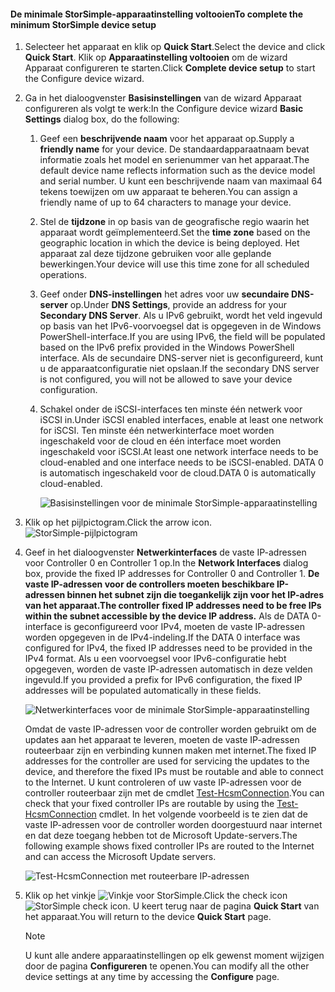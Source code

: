 <!--author=alkohli last changed: 9/17/15-->

#### <a name="to-complete-the-minimum-storsimple-device-setup"></a><span data-ttu-id="09159-101">De minimale StorSimple-apparaatinstelling voltooien</span><span class="sxs-lookup"><span data-stu-id="09159-101">To complete the minimum StorSimple device setup</span></span>
1. <span data-ttu-id="09159-102">Selecteer het apparaat en klik op **Quick Start**.</span><span class="sxs-lookup"><span data-stu-id="09159-102">Select the device and click **Quick Start**.</span></span> <span data-ttu-id="09159-103">Klik op **Apparaatinstelling voltooien** om de wizard Apparaat configureren te starten.</span><span class="sxs-lookup"><span data-stu-id="09159-103">Click **Complete device setup** to start the Configure device wizard.</span></span>
2. <span data-ttu-id="09159-104">Ga in het dialoogvenster **Basisinstellingen** van de wizard Apparaat configureren als volgt te werk:</span><span class="sxs-lookup"><span data-stu-id="09159-104">In the Configure device wizard **Basic Settings** dialog box, do the following:</span></span>
   
   1. <span data-ttu-id="09159-105">Geef een **beschrijvende naam** voor het apparaat op.</span><span class="sxs-lookup"><span data-stu-id="09159-105">Supply a **friendly name** for your device.</span></span> <span data-ttu-id="09159-106">De standaardapparaatnaam bevat informatie zoals het model en serienummer van het apparaat.</span><span class="sxs-lookup"><span data-stu-id="09159-106">The default device name reflects information such as the device model and serial number.</span></span> <span data-ttu-id="09159-107">U kunt een beschrijvende naam van maximaal 64 tekens toewijzen om uw apparaat te beheren.</span><span class="sxs-lookup"><span data-stu-id="09159-107">You can assign a friendly name of up to 64 characters to manage your device.</span></span>
   2. <span data-ttu-id="09159-108">Stel de **tijdzone** in op basis van de geografische regio waarin het apparaat wordt geïmplementeerd.</span><span class="sxs-lookup"><span data-stu-id="09159-108">Set the **time zone** based on the geographic location in which the device is being deployed.</span></span> <span data-ttu-id="09159-109">Het apparaat zal deze tijdzone gebruiken voor alle geplande bewerkingen.</span><span class="sxs-lookup"><span data-stu-id="09159-109">Your device will use this time zone for all scheduled operations.</span></span>
   3. <span data-ttu-id="09159-110">Geef onder **DNS-instellingen** het adres voor uw **secundaire DNS-server** op.</span><span class="sxs-lookup"><span data-stu-id="09159-110">Under **DNS Settings**, provide an address for your **Secondary DNS Server**.</span></span> <span data-ttu-id="09159-111">Als u IPv6 gebruikt, wordt het veld ingevuld op basis van het IPv6-voorvoegsel dat is opgegeven in de Windows PowerShell-interface.</span><span class="sxs-lookup"><span data-stu-id="09159-111">If you are using IPv6, the field will be populated based on the IPv6 prefix provided in the Windows PowerShell interface.</span></span> 
      <span data-ttu-id="09159-112">Als de secundaire DNS-server niet is geconfigureerd, kunt u de apparaatconfiguratie niet opslaan.</span><span class="sxs-lookup"><span data-stu-id="09159-112">If the secondary DNS server is not configured, you will not be allowed to save your device configuration.</span></span>
   4. <span data-ttu-id="09159-113">Schakel onder de iSCSI-interfaces ten minste één netwerk voor iSCSI in.</span><span class="sxs-lookup"><span data-stu-id="09159-113">Under iSCSI enabled interfaces, enable at least one network for iSCSI.</span></span> <span data-ttu-id="09159-114">Ten minste één netwerkinterface moet worden ingeschakeld voor de cloud en één interface moet worden ingeschakeld voor iSCSI.</span><span class="sxs-lookup"><span data-stu-id="09159-114">At least one network interface needs to be cloud-enabled and one interface needs to be iSCSI-enabled.</span></span> <span data-ttu-id="09159-115">DATA 0 is automatisch ingeschakeld voor de cloud.</span><span class="sxs-lookup"><span data-stu-id="09159-115">DATA 0 is automatically cloud-enabled.</span></span>
      
      ![Basisinstellingen voor de minimale StorSimple-apparaatinstelling](./media/storsimple-complete-minimum-device-setup-u1/HCS_MinDeviceSetupBasicSettings1-include.png)
3. <span data-ttu-id="09159-117">Klik op het pijlpictogram.</span><span class="sxs-lookup"><span data-stu-id="09159-117">Click the arrow icon.</span></span> ![StorSimple-pijlpictogram](./media/storsimple-complete-minimum-device-setup/HCS_ArrowIcon-include.png)
4. <span data-ttu-id="09159-119">Geef in het dialoogvenster **Netwerkinterfaces** de vaste IP-adressen voor Controller 0 en Controller 1 op.</span><span class="sxs-lookup"><span data-stu-id="09159-119">In the **Network Interfaces** dialog box, provide the fixed IP addresses for Controller 0 and Controller 1.</span></span> <span data-ttu-id="09159-120">**De vaste IP-adressen voor de controllers moeten beschikbare IP-adressen binnen het subnet zijn die toegankelijk zijn voor het IP-adres van het apparaat.**</span><span class="sxs-lookup"><span data-stu-id="09159-120">**The controller fixed IP addresses need to be free IPs within the subnet accessible by the device IP address.**</span></span> <span data-ttu-id="09159-121">Als de DATA 0-interface is geconfigureerd voor IPv4, moeten de vaste IP-adressen worden opgegeven in de IPv4-indeling.</span><span class="sxs-lookup"><span data-stu-id="09159-121">If the DATA 0 interface was configured for IPv4, the fixed IP addresses need to be provided in the IPv4 format.</span></span> <span data-ttu-id="09159-122">Als u een voorvoegsel voor IPv6-configuratie hebt opgegeven, worden de vaste IP-adressen automatisch in deze velden ingevuld.</span><span class="sxs-lookup"><span data-stu-id="09159-122">If you provided a prefix for IPv6 configuration, the fixed IP addresses will be populated automatically in these fields.</span></span>

    ![Netwerkinterfaces voor de minimale StorSimple-apparaatinstelling](./media/storsimple-complete-minimum-device-setup-u1/HCS_MinDeviceSetupNetworkInterfaces2-include.png)

    <span data-ttu-id="09159-124">Omdat de vaste IP-adressen voor de controller worden gebruikt om de updates aan het apparaat te leveren, moeten de vaste IP-adressen routeerbaar zijn en verbinding kunnen maken met internet.</span><span class="sxs-lookup"><span data-stu-id="09159-124">The fixed IP addresses for the controller are used for servicing the updates to the device, and therefore the fixed IPs must be routable and able to connect to the Internet.</span></span> <span data-ttu-id="09159-125">U kunt controleren of uw vaste IP-adressen voor de controller routeerbaar zijn met de cmdlet [Test-HcsmConnection][Test].</span><span class="sxs-lookup"><span data-stu-id="09159-125">You can check that your fixed controller IPs are routable by using the [Test-HcsmConnection][Test] cmdlet.</span></span> <span data-ttu-id="09159-126">In het volgende voorbeeld is te zien dat de vaste IP-adressen voor de controller worden doorgestuurd naar internet en dat deze toegang hebben tot de Microsoft Update-servers.</span><span class="sxs-lookup"><span data-stu-id="09159-126">The following example shows fixed controller IPs are routed to the Internet and can access the Microsoft Update servers.</span></span> 

     ![Test-HcsmConnection met routeerbare IP-adressen](./media/storsimple-complete-minimum-device-setup-u1/Test-HcsmConnectionOutputRegisteredDevice.png)

1. <span data-ttu-id="09159-128">Klik op het vinkje ![Vinkje voor StorSimple](./media/storsimple-complete-minimum-device-setup/HCS_CheckIcon-include.png).</span><span class="sxs-lookup"><span data-stu-id="09159-128">Click the check icon ![StorSimple check icon](./media/storsimple-complete-minimum-device-setup/HCS_CheckIcon-include.png).</span></span>
   <span data-ttu-id="09159-129">U keert terug naar de pagina **Quick Start** van het apparaat.</span><span class="sxs-lookup"><span data-stu-id="09159-129">You will return to the device **Quick Start** page.</span></span>
   
   > [!NOTE]
   > <span data-ttu-id="09159-130">U kunt alle andere apparaatinstellingen op elk gewenst moment wijzigen door de pagina **Configureren** te openen.</span><span class="sxs-lookup"><span data-stu-id="09159-130">You can modify all the other device settings at any time by accessing the **Configure** page.</span></span>
   > 
   > 

<!--Link reference-->
[Test]: https://technet.microsoft.com/library/dn715782(v=wps.630).aspx